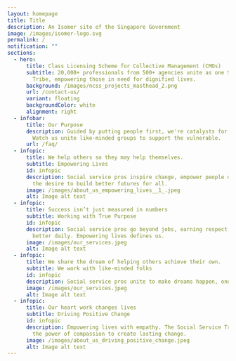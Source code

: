```yaml
---
layout: homepage
title: Title
description: An Isomer site of the Singapore Government
image: /images/isomer-logo.svg
permalink: /
notification: ""
sections:
  - hero:
      title: Class Licensing Scheme for Collective Management (CMOs)
      subtitle: 20,000+ professionals from 500+ agencies unite as one Social Service
        Tribe, empowering those in need for dignified lives.
      background: /images/ncss_projects_masthead_2.png
      url: /contact-us/
      variant: floating
      backgroundColor: white
      alignment: right
  - infobar:
      title: Our Purpose
      description: Guided by putting people first, we're catalysts for social change.
        Watch us unite like-minded groups to support the vulnerable.
      url: /faq/
  - infopic:
      title: We help others so they may help themselves.
      subtitle: Empowering Lives
      id: infopic
      description: Social service pros inspire change, empower people daily, driven by
        the desire to build better futures for all.
      image: /images/about_us_empowering_lives__1_.jpeg
      alt: Image alt text
  - infopic:
      title: Success isn’t just measured in numbers
      subtitle: Working with True Purpose
      id: infopic
      description: Social service pros go beyond jobs, earning respect, making lives
        better daily. Empowering lives defines us.
      image: /images/our_services.jpeg
      alt: Image alt text
  - infopic:
      title: We share the dream of helping others achieve their own.
      subtitle: We work with like-minded folks
      id: infopic
      description: Social service pros unite to make dreams happen, one challenge at a time.
      image: /images/our_services.jpeg
      alt: Image alt text
  - infopic:
      title: Our heart work changes lives
      subtitle: Driving Positive Change
      id: infopic
      description: Empowering lives with empathy. The Social Service Tribe believes in
        the power of compassion to create lasting change.
      image: /images/about_us_driving_positive_change.jpeg
      alt: Image alt text
---
```

